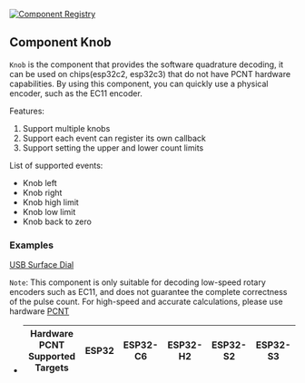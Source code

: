 [![Component Registry](https://components.espressif.com/components/espressif/knob/badge.svg)](https://components.espressif.com/components/espressif/knob)

## Component Knob

`Knob` is the component that provides the software quadrature decoding, it can be used on chips(esp32c2, esp32c3) that do not have PCNT hardware capabilities. By using this component, you can quickly use a physical encoder, such as the EC11 encoder.

Features:

1. Support multiple knobs
2. Support each event can register its own callback
3. Support setting the upper and lower count limits

List of supported events:

 * Knob left
 * Knob right
 * Knob high limit
 * Knob low limit
 * Knob back to zero

### Examples

[USB Surface Dial](https://github.com/espressif/esp-iot-solution/tree/master/examples/usb/device/usb*surface*dial)


`Note`: This component is only suitable for decoding low-speed rotary encoders such as EC11, and does not guarantee the complete correctness of the pulse count. For high-speed and accurate calculations, please use hardware [PCNT](https://docs.espressif.com/projects/esp-idf/zh_CN/latest/esp32/api-reference/peripherals/pcnt.html?highlight=pcnt)

* | Hardware PCNT Supported Targets | ESP32 | ESP32-C6 | ESP32-H2 | ESP32-S2 | ESP32-S3 |
  | ------------------------------- | ----- | -------- | -------- | -------- | -------- |